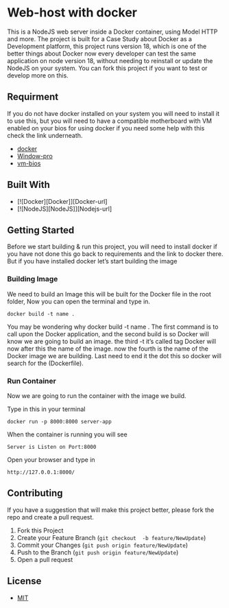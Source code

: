# Web-host with docker
This is a NodeJS web server inside a Docker container, using Model HTTP and more.
The project is built for a Case Study about Docker as a Development platform, this project runs version 18, which is one of the better things about Docker now every developer can test the same application on node version 18, without needing to reinstall or update the NodeJS on your system. You can fork this project if you want to test or develop more on this.


## Requirment 
If you do not have docker installed on your system you will need to install it to use this, but you will need to have a compatible motherboard with VM enabled on your bios for using docker if you need some help with this check the link underneath. 
- [docker](https://www.docker.com/)
- [Window-pro](https://www.microsoft.com/en-us/d/windows-11-pro/dg7gmgf0d8h4)
- [vm-bios](https://www.simplilearn.com/enable-virtualization-windows-10-article)

## Built With

* [![Docker][Docker]][Docker-url]
* [![NodeJS][NodeJS]][Nodejs-url]

## Getting Started

Before we start building & run this project, you will need to install docker if you have not done this go back to requirements and the link to docker there. 
But if you have installed docker let’s start building the image 

    
### Building Image
We need to build an Image this will be built for the Docker file in the root folder, 
Now you can open the terminal and type in.
```
docker build -t name .
```
You may be wondering why docker build -t name .
The first command is to call upon the Docker application, and the second build is so Docker will know we are going to build an image. the third  -t it’s called tag Docker will now after this the name of the image. now the fourth is the name of the Docker image we are building. Last need to end it the dot this so docker will search for the (Dockerfile). 

### Run Container 
Now we are going to run the container with the image we build. 

Type in this in your terminal
```
docker run -p 8000:8000 server-app
```
When the container is running you will see 
```
Server is Listen on Port:8000
```

Open your browser and type in 
```
http://127.0.0.1:8000/
```


## Contributing

If you have a suggestion that will make this project better, please fork the repo and create a pull request.

1. Fork this Project 
2. Create your Feature Branch (`git checkout  -b feature/NewUpdate`)
3. Commit your Changes (`git push origin feature/NewUpdate`)
4. Push to the Branch (`git push origin feature/NewUpdate`)
5. Open a pull request 

## License

- [MIT]()